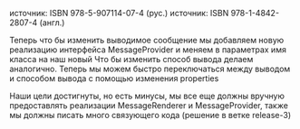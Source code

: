 источник: ISBN 978-5-907114-07-4 (рус.)
источник: ISBN 978-1-4842-2807-4 (англ.)

Теперь что бы изменить выводимое сообщение мы добавляем новую реализацию интерфейса MessageProvider и меняем в 
параметрах имя класса на наш новый 
Что бы изменить способ вывода делаем аналогично. 
Теперь мы можем быстро переключаться между выводом и способом вывода с помощью изменения properties 

Наши цели достигнуты, но есть минусы, мы все еще должны вручную предоставлять реализации MessageRenderer 
и MessageProvider, также мы должны писать много связующего кода (решение в ветке release-3)
